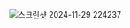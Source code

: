 ![스크린샷 2024-11-29 224237](https://github.com/user-attachments/assets/e90f3dc9-d6c0-4115-80e0-97154a913ec1)
